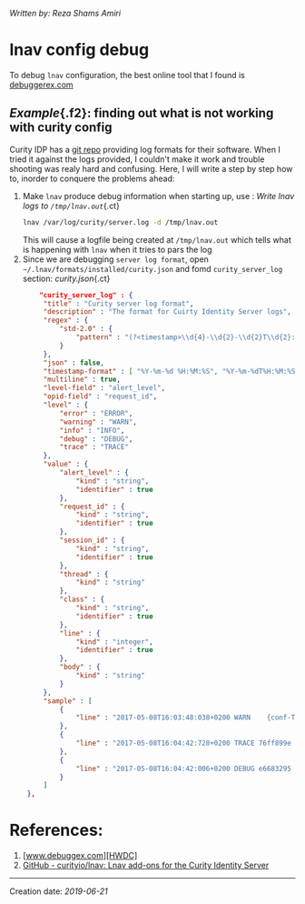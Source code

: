 _Written by: Reza Shams Amiri_
# lnav config debug

To debug `lnav` configuration, the best online tool that I found is [debuggerex.com][HWDC]

## _Example_{.f2}: finding out what is not working with curity config
Curity IDP has a [git repo][GCLLAOFTCIS] providing log formats for their software. When I tried it against the logs provided, I couldn't make it work and trouble shooting was realy hard and confusing. Here, I will write a step by step how to, inorder to conquere the problems ahead:

1. Make `lnav` produce debug information when starting up, use :
   _Write lnav logs to `/tmp/lnav.out`_{.ct}
   ``` sh
   lnav /var/log/curity/server.log -d /tmp/lnav.out
   ```
   This will cause a logfile being created at `/tmp/lnav.out` which tells what is happening with `lnav` when it tries to pars the log
1. Since we are debugging `server log format`, open `~/.lnav/formats/installed/curity.json` and fomd `curity_server_log` section:
   _curity.json_{.ct}
   ``` json
       "curity_server_log" : {
        "title" : "Curity server log format",
        "description" : "The format for Cuirty Identity Server logs",
        "regex" : {
            "std-2.0" : {
                "pattern" : "(?<timestamp>\\d{4}-\\d{2}-\\d{2}T\\d{2}:\\d{2}:\\d{2}:\\d{3}[-+]\\d{4}) +(?<alert_level>(TRACE|DEBUG|INFO|WARN|ERROR)) {1,2}((?<request_id>[^ ]{8,})?| ) ((?<session_id>([^ ]+))?| ) {(?<thread>[-\\w]+)} +(?<class>[\\w.]+)(:(?<line>\\d+))? +(?<body>.*)"
            }
        },
        "json" : false,
        "timestamp-format" : [ "%Y-%m-%d %H:%M:%S", "%Y-%m-%dT%H:%M:%S:%L%z" ],
        "multiline" : true,
        "level-field" : "alert_level",
        "opid-field" : "request_id",
        "level" : {
            "error" : "ERROR",
            "warning" : "WARN",
            "info" : "INFO",
            "debug" : "DEBUG",
            "trace" : "TRACE"
        },        
        "value" : {
            "alert_level" : {
                "kind" : "string",
                "identifier" : true
            },
            "request_id" : {
                "kind" : "string",
                "identifier" : true
            },
            "session_id" : {
                "kind" : "string",
                "identifier" : true
            },
            "thread" : {
                "kind" : "string"
            },
            "class" : {
                "kind" : "string",
                "identifier" : true
            },
            "line" : {
                "kind" : "integer",
                "identifier" : true
            },
            "body" : {
                "kind" : "string"
            }
        },
        "sample" : [
            {
                "line" : "2017-05-08T16:03:48:038+0200 WARN    {conf-Thread-3-30} se.curity.identityserver.config.data.JDBISqlDataAccessConfigurationSetting:65 Running with connection pool disabled. This will severely impact performance, and is only recommended for tested and debugging purposes"
            },
            {
                "line" : "2017-05-08T16:04:42:728+0200 TRACE 76ff899e  {req-61} se.curity.identityserver.util.resources.FileSystemResourceLocator:85 Looking for file system resource at path: assets/images/favicon-normal.png"
            },
            {
                "line" : "2017-05-08T16:04:42:006+0200 DEBUG e6683295 38763868 {req-51} se.curity.identityserver.web.RouteHandler:140 Selected Locale: 'en'. Default Locale: 'en'."
            }
        ]
    },
   ```


# References:
1. [www.debuggex.com][HWDC]
2. [GitHub - curityio/lnav: Lnav add-ons for the Curity Identity Server][GCLLAOFTCIS]
* * *
Creation date: _2019-06-21_

[HWDC]: https://www.debuggex.com/

[GCLLAOFTCIS]: https://github.com/curityio/lnav
[GCLLAOFTCIS]: https://github.com/curityio/lnav